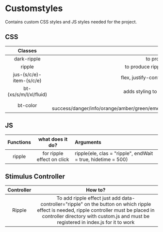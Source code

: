 # Customstyles

Contains custom CSS styles and JS styles needed for the project.

## CSS

| Classes       | Styles           					  |
|:-------------:|:--------------------------------------------------------------------------------:|
| dark-ripple  | to produce ripple effect on choosing dark mode |
| ripple  | to produce ripple effect on a button or enclosed container on click |
| jus-(s/c/e)-item-(s/c/e)  | flex, justify-content (start/center/end), align-items (start/center/end) |
| bt-(xs/s/m/l/xl/fluid) | adds styling to button where fluid take whole width of the container|
| bt-color | color can be success/danger/info/orange/amber/green/emerald/teal/primary/sky/blue/fuchsia/purple/violet/pink/rose/slate/secondary/neutral) |

## JS

| Functions     | what does it do? | Arguments |
|:-------------:|:-----------------------------------------:|:--------------------------------|
| ripple  | for ripple effect on click | ripple(ele, clas = "ripple", endWait = true, hidetime = 500)|

## Stimulus Controller

| Controller | How to? |
| :--------:| :-------------------------------------------------------------------: |
| Ripple | To add ripple effect just add data-controller="ripple" on the button on which ripple effect is needed, ripple controller must be placed in controller directory with custom.js and must be registered in index.js for it to work|
